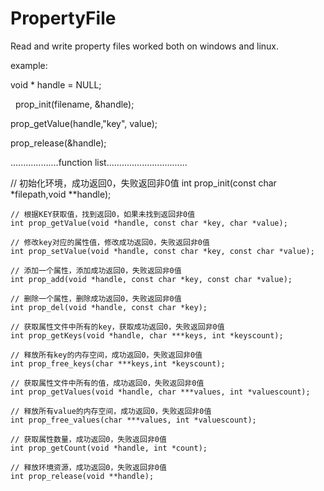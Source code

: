 # PropertyFile
Read and write property files worked both on windows and linux.

example:

   void * handle = NULL;
   
   prop_init(filename, &handle);
   
   prop_getValue(handle,"key", value);
   
   prop_release(&handle);
   
   
   ...................function list................................
 
  // 初始化环境，成功返回0，失败返回非0值
    int prop_init(const char *filepath,void **handle);
     
    // 根据KEY获取值，找到返回0，如果未找到返回非0值
    int prop_getValue(void *handle, const char *key, char *value);
     
    // 修改key对应的属性值，修改成功返回0，失败返回非0值
    int prop_setValue(void *handle, const char *key, const char *value);
     
    // 添加一个属性，添加成功返回0，失败返回非0值
    int prop_add(void *handle, const char *key, const char *value);
     
    // 删除一个属性，删除成功返回0，失败返回非0值
    int prop_del(void *handle, const char *key);
     
    // 获取属性文件中所有的key，获取成功返回0，失败返回非0值
    int prop_getKeys(void *handle, char ***keys, int *keyscount);
     
    // 释放所有key的内存空间，成功返回0，失败返回非0值
    int prop_free_keys(char ***keys,int *keyscount);
     
    // 获取属性文件中所有的值，成功返回0，失败返回非0值
    int prop_getValues(void *handle, char ***values, int *valuescount);
     
    // 释放所有value的内存空间，成功返回0，失败返回非0值
    int prop_free_values(char ***values, int *valuescount);
     
    // 获取属性数量，成功返回0，失败返回非0值
    int prop_getCount(void *handle, int *count);
     
    // 释放环境资源，成功返回0，失败返回非0值
    int prop_release(void **handle);
